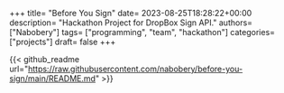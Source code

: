 +++
title= "Before You Sign"
date= 2023-08-25T18:28:22+00:00
description= "Hackathon Project for DropBox Sign API."
authors= ["Nabobery"]
tags= ["programming", "team", "hackathon"]
categories= ["projects"]
draft= false
+++
   
{{< github_readme url="https://raw.githubusercontent.com/nabobery/before-you-sign/main/README.md" >}}